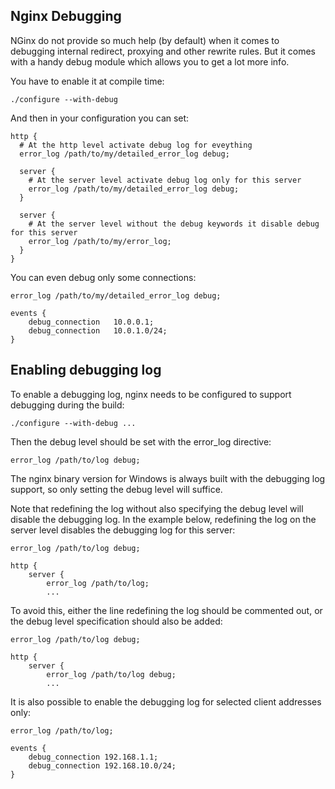 ## Nginx Debugging ##

NGinx do not provide so much help (by default) when it comes to debugging internal redirect, 
proxying and other rewrite rules. But it comes with a handy debug module which allows you 
to get a lot more info.

You have to enable it at compile time:

```
./configure --with-debug
```

And then in your configuration you can set:

```
http {
  # At the http level activate debug log for eveything
  error_log /path/to/my/detailed_error_log debug;

  server {
    # At the server level activate debug log only for this server
    error_log /path/to/my/detailed_error_log debug;
  }

  server {
    # At the server level without the debug keywords it disable debug for this server
    error_log /path/to/my/error_log;
  }
}
```

You can even debug only some connections:

```
error_log /path/to/my/detailed_error_log debug;

events {
    debug_connection   10.0.0.1;
    debug_connection   10.0.1.0/24;
}
```


## Enabling debugging log ##

To enable a debugging log, nginx needs to be configured to support debugging during the build:

```
./configure --with-debug ...
```

Then the debug level should be set with the error_log directive:

```
error_log /path/to/log debug;
```

The nginx binary version for Windows is always built with the debugging log support, 
so only setting the debug level will suffice.

Note that redefining the log without also specifying the debug level will disable the debugging log. 
In the example below, redefining the log on the server level disables the debugging log for this server:

```
error_log /path/to/log debug;

http {
    server {
        error_log /path/to/log;
        ...
```

To avoid this, either the line redefining the log should be commented out, or 
the debug level specification should also be added:

```
error_log /path/to/log debug;

http {
    server {
        error_log /path/to/log debug;
        ...
```

It is also possible to enable the debugging log for selected client addresses only:

```
error_log /path/to/log;

events {
    debug_connection 192.168.1.1;
    debug_connection 192.168.10.0/24;
}
```

